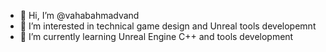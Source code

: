 - 👋 Hi, I’m @vahabahmadvand
- 👀 I’m interested in technical game design and Unreal tools developemnt
- 🌱 I’m currently learning Unreal Engine C++ and tools development

<!---
vahabahmadvand/vahabahmadvand is a ✨ special ✨ repository because its `README.md` (this file) appears on your GitHub profile.
You can click the Preview link to take a look at your changes.
--->
